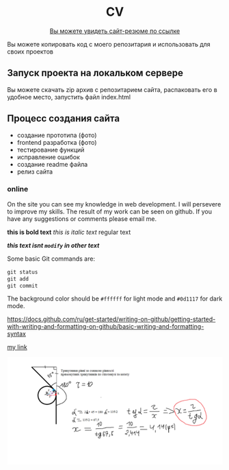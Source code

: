 <h1 align="center">СV</h1>

<div align="center"><a href="https://resum.online">Вы можете увидеть сайт-резюме по ссылке</a></div>

Вы можете копировать код с моего репозитария и использовать для своих проектов

## Запуск проекта на локальком сервере
Вы можете скачать zip архив с репозитарием сайта, распаковать его в удобное место, запустить файл index.html

## Процесс создания сайта

* создание прототипа (фото)
* frontend разработка (фото)
* тестирование функций
* исправление ошибок
* создание readme файла
* релиз сайта

### online
On the site you can see my knowledge in web development.
I will persevere to improve my skills.
The result of my work can be seen on github.
If you have any suggestions or comments please email me. 

**this is bold text**
*this is italic text* 
regular text

***this text isnt `modify` in other text***


Some basic Git commands are:
```
git status  
git add
git commit
```
The background color should be `#ffffff` for light mode and `#0d1117` for dark mode.

https://docs.github.com/ru/get-started/writing-on-github/getting-started-with-writing-and-formatting-on-github/basic-writing-and-formatting-syntax

[my link](https://google.com)

![This is my image](images_Readme/circleTangentToAnObtuseAngle.png)


